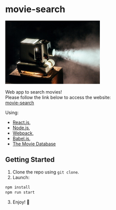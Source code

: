 # movie-search

<img src="./public/img/movie.jpg" alt="movie-search" width="300"/>

Web app to search movies!\
Please follow the link below to access the website:\
[movie-search](https://movie-search-alcaff.herokuapp.com/)

Using:

- [React.js](https://reactjs.org/),
- [Node.js](https://nodejs.org/),
- [Webpack](https://webpack.js.org/),
- [Babel.js](https://sqitch.org/),
- [The Movie Database](https://www.themoviedb.org/)

## Getting Started

1. Clone the repo using `git clone`.
2. Launch:

```bash
npm install
npm run start
```

3. Enjoy! :rocket:
